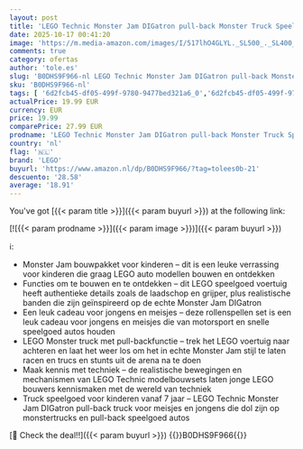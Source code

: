 ```yaml
---
layout: post
title: 'LEGO Technic Monster Jam DIGatron pull-back Monster Truck Speelgoed voor 7 jaar en Ouder  Voertuig Bouwpakket voor Kinderen  Jongens en Meisjes  Cadeau voor Fans van Monstertrucks en Auto s 42199'
date: 2025-10-17 00:41:20
image: 'https://m.media-amazon.com/images/I/517lhO4GLYL._SL500_._SL400_.jpg'
comments: true
category: ofertas
author: 'tole.es'
slug: 'B0DHS9F966-nl LEGO Technic Monster Jam DIGatron pull-back Monster Truck...'
sku: 'B0DHS9F966-nl'
tags: [ '6d2fcb45-df05-499f-9780-9477bed321a6_0','6d2fcb45-df05-499f-9780-9477bed321a6_501','Arborist Merchandising Root','Bouw- & constructiespeelgoed','Creatieve spellen','Educatief speelgoed','Self Service','Special Features Stores','Speelgoed & spellen','Speelgoedbouwsets','lego','🇳🇱', ]
actualPrice: 19.99 EUR
currency: EUR
price: 19.99
comparePrice: 27.99 EUR
prodname: 'LEGO Technic Monster Jam DIGatron pull-back Monster Truck Speelgoed voor 7 jaar en Ouder  Voertuig Bouwpakket voor Kinderen  Jongens en Meisjes  Cadeau voor Fans van Monstertrucks en Auto s 42199'
country: 'nl'
flag: '🇳🇱'
brand: 'LEGO'
buyurl: 'https://www.amazon.nl/dp/B0DHS9F966/?tag=tolees0b-21'
descuento: '28.58'
average: '18.91'
---
```


You've got [{{< param title >}}]({{< param buyurl >}}) at the following link:

[![{{< param prodname >}}]({{< param image >}})]({{< param buyurl >}})

ℹ️:

- Monster Jam bouwpakket voor kinderen – dit is een leuke verrassing voor kinderen die graag LEGO auto modellen bouwen en ontdekken
- Functies om te bouwen en te ontdekken – dit LEGO speelgoed voertuig heeft authentieke details zoals de laadschop en grijper, plus realistische banden die zijn geïnspireerd op de echte Monster Jam DIGatron
- Een leuk cadeau voor jongens en meisjes – deze rollenspellen set is een leuk cadeau voor jongens en meisjes die van motorsport en snelle speelgoed autos houden
- LEGO Monster truck met pull-backfunctie – trek het LEGO voertuig naar achteren en laat het weer los om het in echte Monster Jam stijl te laten racen en trucs en stunts uit de arena na te doen
- Maak kennis met techniek – de realistische bewegingen en mechanismen van LEGO Technic modelbouwsets laten jonge LEGO bouwers kennismaken met de wereld van techniek
- Truck speelgoed voor kinderen vanaf 7 jaar – LEGO Technic Monster Jam DIGatron pull-back truck voor meisjes en jongens die dol zijn op monstertrucks en pull-back speelgoed autos

[🛒 Check the deal!!]({{< param buyurl >}})
{{<world>}}B0DHS9F966{{</world>}}
